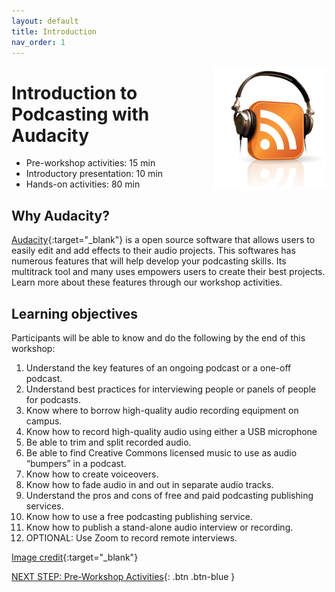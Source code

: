 ```yaml
---
layout: default
title: Introduction 
nav_order: 1
---
```

<img src="images/podcasting-logo.png" style="float:right;width:180px;" alt="podcasting icon"> 

# Introduction to Podcasting with Audacity

- Pre-workshop activities: 15 min 
- Introductory presentation: 10 min
- Hands-on activities: 80 min

## Why Audacity? 

[Audacity](https://www.audacityteam.org/){:target="_blank"} is a open source software that allows users to easily edit and add effects to their audio projects. This softwares has numerous features that will help develop your podcasting skills. Its multitrack tool and many uses empowers users to create their best projects. Learn more about these features through our workshop activities.

## Learning objectives 

Participants will be able to know and do the following by the end of this workshop:
1. Understand the key features of an ongoing podcast or a one-off podcast.
2. Understand best practices for interviewing people or panels of people for podcasts.
3. Know where to borrow high-quality audio recording equipment on campus. 
4. Know how to record high-quality audio using either a USB microphone 
5. Be able to trim and split recorded audio.
6. Be able to find Creative Commons licensed music to use as audio “bumpers” in a podcast.
7. Know how to create voiceovers.
8. Know how to fade audio in and out in separate audio tracks.
9. Understand the pros and cons of free and paid podcasting publishing services.
10. Know how to use a free podcasting publishing service.
11. Know how to publish a stand-alone audio interview or recording. 
12. OPTIONAL: Use Zoom to record remote interviews.


[Image credit](https://www.flickr.com/photos/abletoven/3223086466){:target="_blank"}

[NEXT STEP: Pre-Workshop Activities](pre-workshop.html){: .btn .btn-blue }
